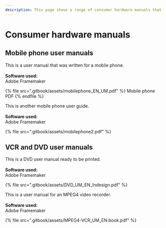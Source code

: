 ```yaml
---
description: This page shows a range of consumer hardware manuals that I have written.
---
```


# Consumer hardware manuals

## Mobile phone user manuals



This is a user manual that was written for a mobile phone.\
\
**Software used:**\
Adobe Framemaker

{% file src=".gitbook/assets/mobilephone_EN_UM.pdf" %}
Mobile phone PDF
{% endfile %}

This is another mobile phone user guide.\
\
**Software used:**\
Adobe Framemaker

{% file src=".gitbook/assets/mobilephone2.pdf" %}

## VCR and DVD user manuals

This is a DVD user manual ready to be printed.\
\
**Software used:**\
Adobe Framemaker&#x20;

{% file src=".gitbook/assets/DVD_UM_EN_Indesign.pdf" %}

This is a user manual for an MPEG4 video recorder.\
\
**Software used:**\
Adobe Framemaker&#x20;

{% file src=".gitbook/assets/MPEG4-VCR_UM_EN.book.pdf" %}
